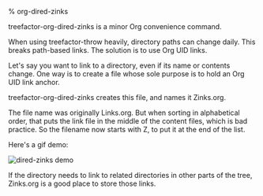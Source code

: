 % org-dired-zinks

treefactor-org-dired-zinks is a minor Org convenience command.

When using treefactor-throw heavily, directory paths can change daily. This breaks path-based links. The solution is to use Org UID links.

Let's say you want to link to a directory, even if its name or contents change. One way is to create a file whose sole purpose is to hold an Org UID link anchor.

treefactor-org-dired-zinks creates this file, and names it Zinks.org. 

The file name was originally Links.org. But when sorting in alphabetical order, that puts the link file in the middle of the content files, which is bad practice. So the filename now starts with Z, to put it at the end of the list.

Here's a gif demo:

![](Org-dired-zinks-Zinaries/dired-zinks--output-2019-09-07-00.gif "dired-zinks demo")

If the directory needs to link to related directories in other parts of the tree, Zinks.org is a good place to store those links.
